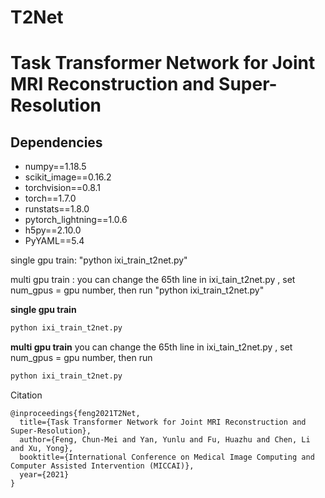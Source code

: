 # T2Net
# Task Transformer Network for Joint MRI Reconstruction and Super-Resolution

## Dependencies
* numpy==1.18.5
* scikit_image==0.16.2
* torchvision==0.8.1
* torch==1.7.0
* runstats==1.8.0
* pytorch_lightning==1.0.6
* h5py==2.10.0
* PyYAML==5.4

single gpu train:
"python ixi_train_t2net.py"

multi gpu train :
you can change the 65th line in ixi_tain_t2net.py , set num_gpus = gpu number, then run
"python ixi_train_t2net.py"


**single gpu train**
```bash
python ixi_train_t2net.py
```

**multi gpu train**
you can change the 65th line in ixi_tain_t2net.py , set num_gpus = gpu number, then run
```bash
python ixi_train_t2net.py
```



Citation

```
@inproceedings{feng2021T2Net,
  title={Task Transformer Network for Joint MRI Reconstruction and Super-Resolution},
  author={Feng, Chun-Mei and Yan, Yunlu and Fu, Huazhu and Chen, Li and Xu, Yong},
  booktitle={International Conference on Medical Image Computing and Computer Assisted Intervention (MICCAI)},
  year={2021}
}
```

